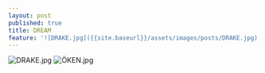 ```yaml
---
layout: post
published: true
title: DREAM
feature: '![DRAKE.jpg]({{site.baseurl}}/assets/images/posts/DRAKE.jpg)'
---
```



![DRAKE.jpg]({{site.baseurl}}/assets/images/posts/DRAKE.jpg)
![ÖKEN.jpg]({{site.baseurl}}/assets/images/posts/ÖKEN.jpg)

